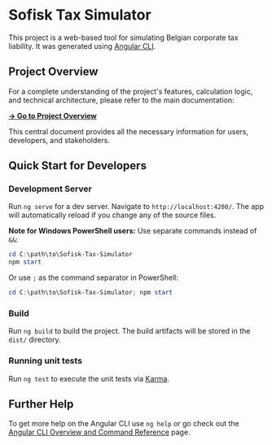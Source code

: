 # Sofisk Tax Simulator

This project is a web-based tool for simulating Belgian corporate tax liability. It was generated using [Angular CLI](https://github.com/angular/angular-cli).

## Project Overview

For a complete understanding of the project's features, calculation logic, and technical architecture, please refer to the main documentation:

**[-> Go to Project Overview](PROJECT_OVERVIEW.md)**

This central document provides all the necessary information for users, developers, and stakeholders.

## Quick Start for Developers

### Development Server
Run `ng serve` for a dev server. Navigate to `http://localhost:4200/`. The app will automatically reload if you change any of the source files.

**Note for Windows PowerShell users:** Use separate commands instead of `&&`:
```powershell
cd C:\path\to\Sofisk-Tax-Simulator
npm start
```
Or use `;` as the command separator in PowerShell:
```powershell
cd C:\path\to\Sofisk-Tax-Simulator; npm start
```

### Build
Run `ng build` to build the project. The build artifacts will be stored in the `dist/` directory.

### Running unit tests
Run `ng test` to execute the unit tests via [Karma](https://karma-runner.github.io).

## Further Help

To get more help on the Angular CLI use `ng help` or go check out the [Angular CLI Overview and Command Reference](https://angular.dev/tools/cli) page.

